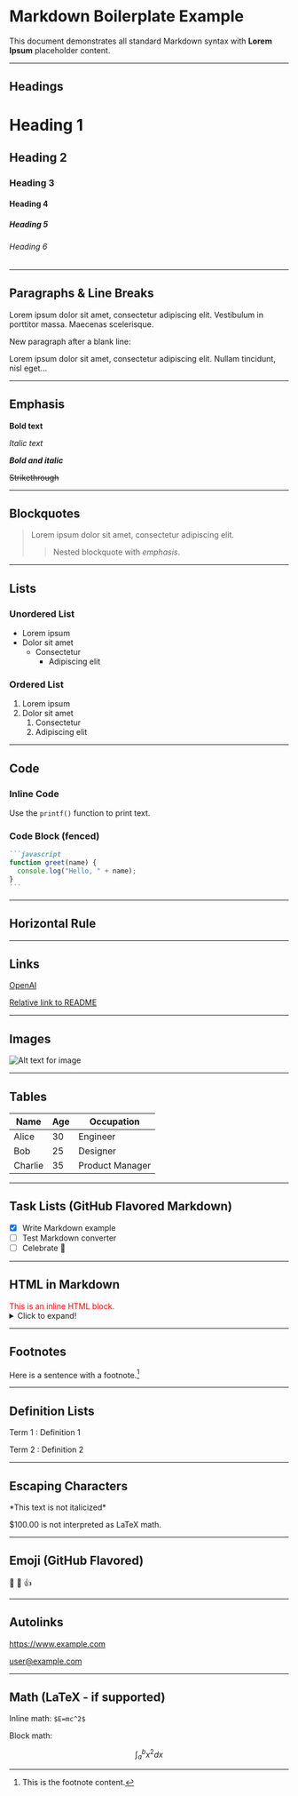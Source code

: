 # Markdown Boilerplate Example

This document demonstrates all standard Markdown syntax with **Lorem Ipsum** placeholder content.

---

## Headings

# Heading 1
## Heading 2
### Heading 3
#### Heading 4
##### Heading 5
###### Heading 6

---

## Paragraphs & Line Breaks

Lorem ipsum dolor sit amet, consectetur adipiscing elit.
Vestibulum in porttitor massa. Maecenas scelerisque.

New paragraph after a blank line:

Lorem ipsum dolor sit amet, consectetur adipiscing elit. Nullam tincidunt, nisl eget...

---

## Emphasis

**Bold text**

*Italic text*

***Bold and italic***

~~Strikethrough~~

---

## Blockquotes

> Lorem ipsum dolor sit amet, consectetur adipiscing elit.
> > Nested blockquote with *emphasis*.

---

## Lists

### Unordered List

- Lorem ipsum
- Dolor sit amet
  - Consectetur
    - Adipiscing elit

### Ordered List

1. Lorem ipsum
2. Dolor sit amet
   1. Consectetur
   2. Adipiscing elit

---

## Code

### Inline Code

Use the `printf()` function to print text.

### Code Block (fenced)

````markdown
```javascript
function greet(name) {
  console.log("Hello, " + name);
}
```
````

---

## Horizontal Rule

---

## Links

[OpenAI](https://openai.com)

[Relative link to README](./README.md)

---

## Images

![Alt text for image](https://via.placeholder.com/150 "Optional Title")

---

## Tables

| Name     | Age | Occupation      |
|----------|-----|-----------------|
| Alice    | 30  | Engineer        |
| Bob      | 25  | Designer        |
| Charlie  | 35  | Product Manager |

---

## Task Lists (GitHub Flavored Markdown)

- [x] Write Markdown example
- [ ] Test Markdown converter
- [ ] Celebrate 🎉

---

## HTML in Markdown

<div style="color: red;">This is an inline HTML block.</div>

<details>
  <summary>Click to expand!</summary>
  <p>Lorem ipsum dolor sit amet, consectetur adipiscing elit.</p>
</details>

---

## Footnotes

Here is a sentence with a footnote.[^1]

[^1]: This is the footnote content.

---

## Definition Lists

Term 1
: Definition 1

Term 2
: Definition 2

---

## Escaping Characters

\*This text is not italicized\*

\$100.00 is not interpreted as LaTeX math.

---

## Emoji (GitHub Flavored)

:rocket: :tada: :+1:

---

## Autolinks

https://www.example.com

user@example.com

---

## Math (LaTeX - if supported)

Inline math: `$E=mc^2$`

Block math:

```math
\int_{a}^{b} x^2 dx
```
